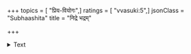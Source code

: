 +++
topics = [ "प्रिय-वियोगः",]
ratings = [ "vvasuki:5",]
jsonClass = "Subhaashita"
title = "निद्रे भद्रम्"

+++

<details><summary>Text</summary>

निद्रे भद्रम् अवस्थिताऽसि कुशलं संवेदने किं तव  
क्षेमं ते सखि निर्वृते ननु समं कान्तेन यूयं गताः ।  
किं चाऽन्यत् प्रियसंगमे ऽद्य चलितो गच्छन् विपद्वत्सलो  
मूर्छाविस्मृतवेदनापरिजनो दृष्टो ऽस्मदीयो न वा ॥
</details>
